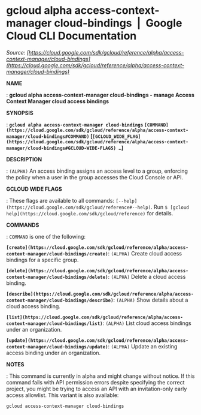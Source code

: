 # gcloud alpha access-context-manager cloud-bindings  |  Google Cloud CLI Documentation

*Source: [https://cloud.google.com/sdk/gcloud/reference/alpha/access-context-manager/cloud-bindings](https://cloud.google.com/sdk/gcloud/reference/alpha/access-context-manager/cloud-bindings)*

**NAME**

: **gcloud alpha access-context-manager cloud-bindings - manage Access Context Manager cloud access bindings**

**SYNOPSIS**

: **`gcloud alpha access-context-manager cloud-bindings` `[COMMAND](https://cloud.google.com/sdk/gcloud/reference/alpha/access-context-manager/cloud-bindings#COMMAND)` [`[GCLOUD_WIDE_FLAG](https://cloud.google.com/sdk/gcloud/reference/alpha/access-context-manager/cloud-bindings#GCLOUD-WIDE-FLAGS) …`]**

**DESCRIPTION**

: `(ALPHA)` An access binding assigns an access level to a group,
enforcing the policy when a user in the group accesses the Cloud Console or API.

**GCLOUD WIDE FLAGS**

: These flags are available to all commands: `[--help](https://cloud.google.com/sdk/gcloud/reference#--help)`.
Run `$ [gcloud help](https://cloud.google.com/sdk/gcloud/reference)` for details.

**COMMANDS**

: ``COMMAND`` is one of the following:

**`[create](https://cloud.google.com/sdk/gcloud/reference/alpha/access-context-manager/cloud-bindings/create)`**:
`(ALPHA)` Create cloud access bindings for a specific group.

**`[delete](https://cloud.google.com/sdk/gcloud/reference/alpha/access-context-manager/cloud-bindings/delete)`**:
`(ALPHA)` Delete a cloud access binding.

**`[describe](https://cloud.google.com/sdk/gcloud/reference/alpha/access-context-manager/cloud-bindings/describe)`**:
`(ALPHA)` Show details about a cloud access binding.

**`[list](https://cloud.google.com/sdk/gcloud/reference/alpha/access-context-manager/cloud-bindings/list)`**:
`(ALPHA)` List cloud access bindings under an organization.

**`[update](https://cloud.google.com/sdk/gcloud/reference/alpha/access-context-manager/cloud-bindings/update)`**:
`(ALPHA)` Update an existing access binding under an organization.

**NOTES**

: This command is currently in alpha and might change without notice. If this
command fails with API permission errors despite specifying the correct project,
you might be trying to access an API with an invitation-only early access
allowlist. This variant is also available:

```
gcloud access-context-manager cloud-bindings
```